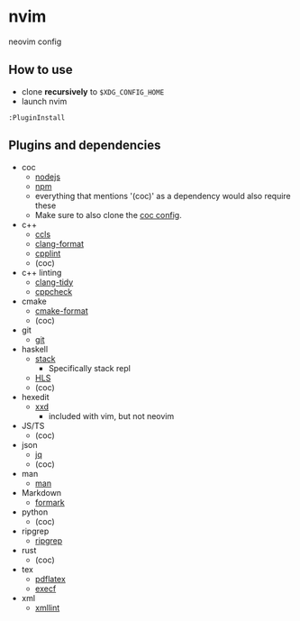 # nvim

neovim config

## How to use

* clone **recursively** to `$XDG_CONFIG_HOME`
* launch nvim

``` vim
:PluginInstall
```

## Plugins and dependencies

* coc
  * [nodejs](https://nodejs.org/en/)
  * [npm](https://www.npmjs.com/)
  * everything that mentions '(coc)' as a dependency would also require these
  * Make sure to also clone the [coc config](https://github.com/dk949/coc).
* c++
  * [ccls](https://github.com/MaskRay/ccls)
  * [clang-format](https://clang.llvm.org/docs/ClangFormat.html)
  * [cpplint](https://github.com/cpplint/cpplint)
  * (coc)
* c++ linting
  * [clang-tidy](https://clang.llvm.org/extra/clang-tidy/)
  * [cppcheck](https://cppcheck.sourceforge.io/)
* cmake
  * [cmake-format](https://github.com/cheshirekow/cmake_format)
  * (coc)
* git
  * [git](https://git-scm.com/)
* haskell
  * [stack](https://haskellstack.org)
    * Specifically stack repl
  * [HLS](https://github.com/haskell/haskell-language-server)
  * (coc)
* hexedit
  * [xxd](https://linux.die.net/man/1/xxd)
    * included with vim, but not neovim
* JS/TS
  * (coc)
* json
  * [jq](https://stedolan.github.io/jq/)
  * (coc)
* man
  * [man](https://man7.org/linux/man-pages/man1/man.1.html)
* Markdown
  * [formark](https://github.com/dk949/formark/)
* python
  * (coc)
* ripgrep
  * [ripgrep](https://github.com/BurntSushi/ripgrep)
* rust
  * (coc)
* tex
  * [pdflatex](https://www.tug.org/texlive/)
  * [execf](https://github.com/dk949/shellutils/blob/master/execf.sh)
* xml
  * [xmllint](http://xmlsoft.org/xmllint.html)
